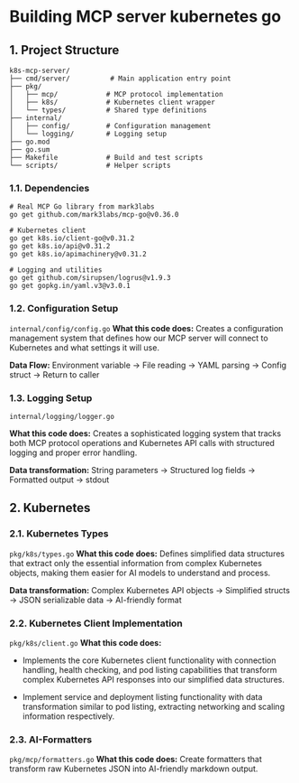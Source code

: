 # Building MCP server kubernetes go

## 1. Project Structure

```
k8s-mcp-server/
├── cmd/server/          # Main application entry point
├── pkg/
│   ├── mcp/            # MCP protocol implementation
│   ├── k8s/            # Kubernetes client wrapper
│   └── types/          # Shared type definitions
├── internal/
│   ├── config/         # Configuration management
│   └── logging/        # Logging setup
├── go.mod
├── go.sum
├── Makefile            # Build and test scripts
└── scripts/            # Helper scripts
```

### 1.1. Dependencies

```
# Real MCP Go library from mark3labs
go get github.com/mark3labs/mcp-go@v0.36.0

# Kubernetes client
go get k8s.io/client-go@v0.31.2
go get k8s.io/api@v0.31.2
go get k8s.io/apimachinery@v0.31.2

# Logging and utilities
go get github.com/sirupsen/logrus@v1.9.3
go get gopkg.in/yaml.v3@v3.0.1
```

### 1.2. Configuration Setup
```internal/config/config.go```
**What this code does:** Creates a configuration management system that defines how our MCP server will connect to Kubernetes and what settings it will use.

**Data Flow:** Environment variable → File reading → YAML parsing → Config struct → Return to caller

### 1.3. Logging Setup
```internal/logging/logger.go```

**What this code does:** Creates a sophisticated logging system that tracks both MCP protocol operations and Kubernetes API calls with structured logging and proper error handling.

**Data transformation:** String parameters → Structured log fields → Formatted output → stdout

## 2. Kubernetes

### 2.1. Kubernetes Types
```pkg/k8s/types.go```
**What this code does:** Defines simplified data structures that extract only the essential information from complex Kubernetes objects, making them easier for AI models to understand and process.

**Data transformation:** Complex Kubernetes API objects → Simplified structs → JSON serializable data → AI-friendly format

### 2.2. Kubernetes Client Implementation
```pkg/k8s/client.go```
**What this code does:**
- Implements the core Kubernetes client functionality with connection handling, health checking, and pod listing capabilities that transform complex Kubernetes API responses into our simplified data structures.

- Implement service and deployment listing functionality with data transformation similar to pod listing, extracting networking and scaling information respectively.

### 2.3. AI-Formatters
```pkg/mcp/formatters.go```
**What this code does:** Create formatters that transform raw Kubernetes JSON into AI-friendly markdown output.
